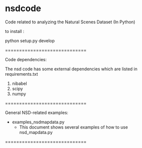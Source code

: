 # nsdcode
Code related to analyzing the Natural Scenes Dataset (In Python)

to install : 

python setup.py develop

=============================

Code dependencies:

The nsd code has some external dependencies which are listed in requirements.txt
  1. nibabel
  2. scipy
  3. numpy

=============================

General NSD-related examples:

- examples_nsdmapdata.py
  - This document shows several examples of how to use nsd_mapdata.py

=============================
